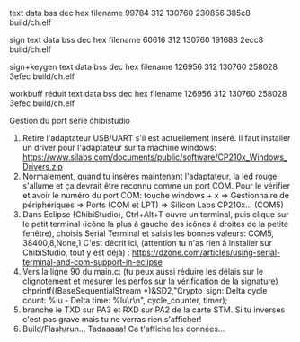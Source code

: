   text	   data	    bss	    dec	    hex	filename
  99784	    312	 130760	 230856	  385c8	build/ch.elf
  
  sign
  text	   data	    bss	    dec	    hex	filename
  60616	    312	 130760	 191688	  2ecc8	build/ch.elf
  
  sign+keygen
  text	   data	    bss	    dec	    hex	filename
 126956	    312	 130760	 258028	  3efec	build/ch.elf
 
  workbuff réduit
  text	   data	    bss	    dec	    hex	filename
 126956	    312	 130760	 258028	  3efec	build/ch.elf
 
 Gestion du port série chibistudio
  1. Retire l'adaptateur USB/UART s'il est actuellement inséré. Il faut installer un driver pour l'adaptateur sur ta machine windows:
https://www.silabs.com/documents/public/software/CP210x_Windows_Drivers.zip
 2. Normalement, quand tu insères maintenant l'adaptateur, la led rouge s'allume et ça devrait être reconnu comme un port COM. Pour le vérifier et avoir le numéro du port COM: touche windows + x => Gestionnaire de périphériques => Ports (COM et LPT) => Silicon Labs CP210x... (COM5)
 3. Dans Eclipse (ChibiStudio), Ctrl+Alt+T ouvre un terminal, puis clique sur le petit terminal (icône la plus à gauche des icônes à droites de la petite fenêtre), choisis Serial Terminal et saisis les bonnes valeurs: COM5, 38400,8,None,1
C'est décrit ici, (attention tu n'as rien à installer sur ChibiStudio, tout y est déjà) : https://dzone.com/articles/using-serial-terminal-and-com-support-in-eclipse
 4. Vers la ligne 90 du main.c: (tu peux aussi réduire les délais sur le clignotement et mesurer les perfos sur la vérification de la signature)
chprintf((BaseSequentialStream *)&SD2,"Crypto_sign: Delta cycle count: %lu - Delta time: %lu\r\n", cycle_counter, timer);
 5. branche le TXD sur PA3 et RXD sur PA2 de la carte STM. Si tu inverses c'est pas grave mais tu ne verras rien s'afficher!
 6. Build/Flash/run... Tadaaaaa! Ca t'affiche les données...
  